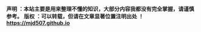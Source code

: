 </br>

</br>

**声明 ：本站主要是用来整理不懂的知识，大部分内容我都没有完全掌握，请谨慎参考。**
**版权 ：可以转载，但请在文章显著位置注明出处 ！ https://mjd507.github.io**

